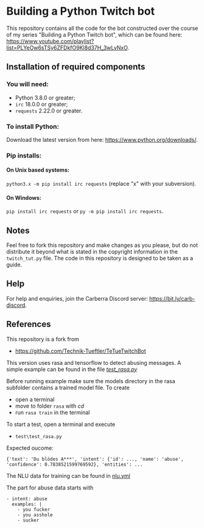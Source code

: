 # Building a Python Twitch bot


This repository contains all the code for the bot constructed over the course of my series "Building a Python Twitch bot", which can be found here: https://www.youtube.com/playlist?list=PLYeOw6sTSy6ZFDkfO9Kl8d37H_3wLyNxO.

## Installation of required components

### You will need:
- Python 3.8.0 or greater;
- `irc` 18.0.0 or greater;
- `requests` 2.22.0 or greater.

### To install Python:
Download the latest version from here: https://www.python.org/downloads/.

### Pip installs:
#### On Unix based systems:
`python3.x -m pip install irc requests` (replace "x" with your subversion).
#### On Windows:
`pip install irc requests` or `py -m pip install irc requests`.

## Notes

Feel free to fork this repository and make changes as you please, but do not distribute it beyond what is stated in the copyright information in the `twitch_tut.py` file. The code in this repository is designed to be taken as a guide.

## Help

For help and enquiries, join the Carberra Discord server: https://bit.ly/carb-discord.

## References

This repository is a fork from 
* https://github.com/Technik-Tueftler/TeTueTwitchBot

This version uses rasa and tensorflow to detect abusing messages.
A simple example can be found in the file [*test_rasa.py*](./test\test_rasa.py)  

Before running example make sure the models directory in the rasa subfolder contains a trained model file. 
To create
* open a terminal
* move to folder ``rasa`` with *cd* 
* run  ``rasa train`` in the terminal

To start a test, open a terminal and execute
* ``test\test_rasa.py``

Expected oucome:

``{'text': 'Du blödes A***', 'intent': {'id': ..., 'name': 'abuse', 'confidence': 0.7838521599769592}, 'entities': ...``

The NLU data for training can be found in [nlu.yml](rasa/data/nlu.yml)

The part for abuse data starts with
```
- intent: abuse
  examples: |
    - you fucker
    - you asshole
    - sucker
```

